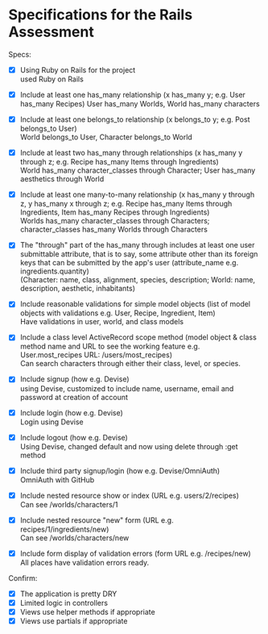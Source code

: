 # Specifications for the Rails Assessment

Specs:
- [x] Using Ruby on Rails for the project  
    used Ruby on Rails

- [x] Include at least one has_many relationship (x has_many y; e.g. User has_many Recipes) 
    User has_many Worlds, World has_many characters

- [x] Include at least one belongs_to relationship (x belongs_to y; e.g. Post belongs_to User)  
    World belongs_to User, Character belongs_to World

- [x] Include at least two has_many through relationships (x has_many y through z; e.g. Recipe has_many Items through Ingredients)  
    World has_many character_classes through Character; User has_many aesthetics through World

- [x] Include at least one many-to-many relationship (x has_many y through z, y has_many x through z; e.g. Recipe has_many Items through Ingredients, Item has_many Recipes through Ingredients)  
    Worlds has_many character_classes through Characters; character_classes has_many Worlds through Characters

- [x] The "through" part of the has_many through includes at least one user submittable attribute, that is to say, some attribute other than its foreign keys that can be submitted by the app's user (attribute_name e.g. ingredients.quantity)  
    (Character: name, class, alignment, species, description; World: name, description, aesthetic, inhabitants)
    
- [x] Include reasonable validations for simple model objects (list of model objects with validations e.g. User, Recipe, Ingredient, Item)  
    Have validations in user, world, and class models

- [x] Include a class level ActiveRecord scope method (model object & class method name and URL to see the working feature e.g. User.most_recipes URL: /users/most_recipes)  
    Can search characters through either their class, level, or species.

- [x] Include signup (how e.g. Devise)  
    using Devise, customized to include name, username, email and password at creation of account 
    
- [x] Include login (how e.g. Devise)  
    Login using Devise

- [x] Include logout (how e.g. Devise)  
    Using Devise, changed default and now using delete through :get method

- [x] Include third party signup/login (how e.g. Devise/OmniAuth)  
    OmniAuth with GitHub

- [x] Include nested resource show or index (URL e.g. users/2/recipes)  
    Can see /worlds/characters/1

- [x] Include nested resource "new" form (URL e.g. recipes/1/ingredients/new)  
    Can see /worlds/characters/new

- [x] Include form display of validation errors (form URL e.g. /recipes/new)  
    All places have validation errors ready.

Confirm:
- [x] The application is pretty DRY
- [x] Limited logic in controllers
- [x] Views use helper methods if appropriate
- [x] Views use partials if appropriate